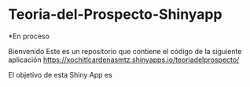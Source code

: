 # Teoria-del-Prospecto-Shinyapp
*En proceso

Bienvenido 
Este es un repositorio que contiene el código de la siguiente aplicación 
https://xochitlcardenasmtz.shinyapps.io/teoriadelprospecto/

El objetivo de esta Shiny App es 
